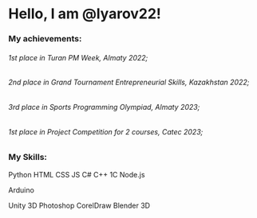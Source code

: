 # Hello, I am @lyarov22!
### My achievements:
###### 1st place in Turan PM Week, Almaty 2022;
###### 2nd place in Grand Tournament Entrepreneurial Skills, Kazakhstan 2022;
###### 3rd place in Sports Programming Olympiad, Almaty 2023;
###### 1st place in Project Competition for 2 courses, Catec 2023;

### My Skills:
Python
HTML CSS JS
C#
C++
1C
Node.js

Arduino

Unity 3D
Photoshop
CorelDraw
Blender 3D

